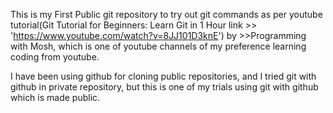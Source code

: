 This is my First Public git repository to try out git commands
as per youtube tutorial(Git Tutorial for Beginners: Learn Git in 1 Hour link >> 'https://www.youtube.com/watch?v=8JJ101D3knE') by >>Programming with Mosh, which is one of youtube channels of my preference learning coding from youtube.

I have been using github for cloning public repositories, and I tried git with github in private repository, but this is one of my trials using git with github which is made public.
